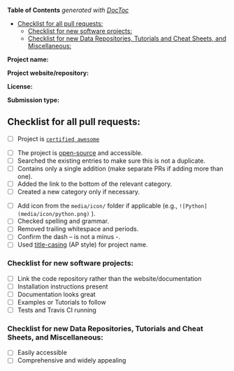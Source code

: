 <!-- START doctoc generated TOC please keep comment here to allow auto update -->
<!-- DON'T EDIT THIS SECTION, INSTEAD RE-RUN doctoc TO UPDATE -->
**Table of Contents**  *generated with [DocToc](https://github.com/thlorenz/doctoc)*

- [Checklist for all pull requests:](#checklist-for-all-pull-requests)
  - [Checklist for new software projects:](#checklist-for-new-software-projects)
  - [Checklist for new Data Repositories, Tutorials and Cheat Sheets, and Miscellaneous:](#checklist-for-new-data-repositories-tutorials-and-cheat-sheets-and-miscellaneous)

<!-- END doctoc generated TOC please keep comment here to allow auto update -->

<!-- Thank you for contributing to our list! -->
<!-- Please write a DESCRIPTIVE TITLE for the pull request and commits. -->

**Project name:**

**Project website/repository:**

**License:**

**Submission type:**

<!-- Submission type can be one of "New Software Project", "New Data Repository", "New Tutorial or Cheat Sheet", "New Miscellaneous", or "Fix/update existing entry" -->

<!-- In the following checklist, an empty check-box is "[ ]", a checked check-box is "[x]". You can also interactively click the boxes once the PR is submitted. -->

## Checklist for all pull requests:

<!-- If adding a project to the list, make sure it fulfills the following criteria. -->

<!-- Make sure it's "certified awesome"! -->

- [ ] Project is [`certified awesome`](awesome.md)

<!-- General requirements -->

- [ ] The project is [open-source](https://opensource.org/licenses/alphabetical) and accessible.
- [ ] Searched the existing entries to make sure this is not a duplicate.
- [ ] Contains only a single addition (make separate PRs if adding more than one).
- [ ] Added the link to the bottom of the relevant category.
- [ ] Created a new category only if necessary.

<!-- Formatting criteria -->

- [ ] Add icon from the `media/icon/` folder if applicable (e.g., `![Python](media/icon/python.png)` ).
- [ ] Checked spelling and grammar.
- [ ] Removed trailing whitespace and periods.
- [ ] Confirm the dash – is not a minus -.
- [ ] Used [title-casing](https://apastyle.apa.org/style-grammar-guidelines/capitalization/title-case) (AP style) for project name.

### Checklist for new software projects:

- [ ] Link the code repository rather than the website/documentation
- [ ] Installation instructions present
- [ ] Documentation looks great
- [ ] Examples or Tutorials to follow
- [ ] Tests and Travis CI running

### Checklist for new Data Repositories, Tutorials and Cheat Sheets, and Miscellaneous:

- [ ] Easily accessible
- [ ] Comprehensive and widely appealing
